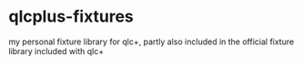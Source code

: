 # qlcplus-fixtures
my personal fixture library for qlc+, partly also included in the official fixture library included with qlc+
